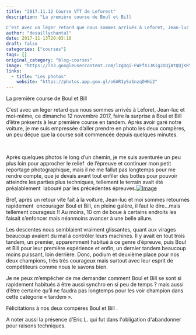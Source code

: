 ```yaml
---
title: "2017.11.12 Course VTT de Leforest"
description: "La première course de Boul et Bill

C’est avec un léger retard que nous sommes arrivés à Leforet, Jean-luc et moi-même, ce dimanche 12 novembre 2017, faire la surprise à Boul et Bill  d’être présents à leur première course en tandem. Après avoir garé notre voiture, je me suis empressée d’aller prendre en photo les deux compères, un peu déçue que la course soit commencée depuis quelques minutes."
author: "desaillychantal"
date: 2017-11-13T20:03:18
draft: false
categories: ["courses"]
tags: []
original_category: "blog-courses"
image: "https://lh3.googleusercontent.com/lzgDqi-FWFfXJJKIg2DQjAtQQjKRYSa99UO5xla8rjK5SEGo9xMqqNlEt1fhcs02Njwxo6LxETVNsamLLgDj9lRIA5U9vz0YcJ4HN9wRr0eRhEX_Y_-CAmOBi5-owuZQO8wTQlcOr5_1qU6etsbUUkGgqej6-_rebPw_rCk2F5W1XNZxMnbdXUXiVNcYoUlKGChJ8n2lbL_XOVLoi_qutXHpOBIJFK9_PeCZhPRpmfxySoHKCZaD_77ZxVTZurbXfuvf9j2mfhLEbRX6oNOVGGIfG3RBG6L8LuI-ITO6-fTcJ9Sr9upiEIIGLjlFvCFtIfg7Z5P5w7f2l8aPcb3_8LkMTHpCHLc7kuWRAh2j0UXSUcp_ZzEEAymiuwc8jNH_v7s8-BzXhe8kDbSObRf_Vm4yfP7AXYgh2IcwqFdTQxQxT0OqvJj0m0NRRVSQVWI-LGZOUWZp6Ik0dIUWR3AZK_24a37oO6XohtQv0wTUv8v4CdjqlHG85t7YfxflGFxm0CKzfVM3MgEwORRGyTzGZEJtmwhBwvwjKG3QwlLJP9aRBHLM1bKQNDpjHGaIuGCLofXzLjfdwNhfKhhsINMDEEYfYCODhFYF2hJh1of8SiI=w692-h922-no"
links:
  - title: "Les photos"
    website: "https://photos.app.goo.gl/o6AR1ySa1nzqDHNi2"
---
```


La première course de Boul et Bill

C’est avec un léger retard que nous sommes arrivés à Leforet, Jean-luc et moi-même, ce dimanche 12 novembre 2017, faire la surprise à Boul et Bill&nbsp; d’être présents à leur première course en tandem. Après avoir garé notre voiture, je me suis empressée d’aller prendre en photo les deux compères, un peu déçue que la course soit commencée depuis quelques minutes.

<!--more-->

&nbsp;

Après quelques photos le long d’un chemin, je me suis aventurée un peu plus loin pour approcher le relief &nbsp;de l’épreuve et continuer mon petit reportage photographique, mais il ne me fallut pas longtemps pour me rendre compte, que je devais avant tout enfiler des bottes pour pouvoir atteindre les parties plus techniques, tellement le terrain avait été préalablement&nbsp; labouré par les précédentes épreuves.[![Image](https://lh3.googleusercontent.com/9xxldvLWPEeawuTHESGz0x4RJaC85GzBPD8lB_If6P3Yh6Cp8wxc8t3Q7OQ-xG3R6dr9YxLbYdm1cg8SLUiGUcb6aAsWmktmCdzJT7JKJvCHpy4imIVCkMnu2cklIw9w4vf5fJNCC54mWQRh51sWGqKZeU3XngyDr1khkzNzh6DwXmAIFzRA7Hbn1Ysj7G3vlYIVxrG0b0Hs0aoijdbw2w_2_AH_0ynsI6oIWESS6t2XEuR-1oihG6xxOas78W9WvGqryBWQuACIzLrFCS6bYAaEGVd3EQQnfEPkoxxU_R4MCDgXDA9sgNmnX3t4HbYCEJsWiYEkpqjPVoEJuFeea4PY8p_U1KkgELdCASYzHVZ9qJgtA0ANL_uL5-L2oAHQP51OocGMnTnsw8ciJY9jhy-KQ5Nv-xjnCQgWDJZ95HkaB-ARoq1OTUs9_Nrwl-0JMU3dctBib18dPwCuNqwjzEfOtd6-blRBLz7HD7ySyqt4E9d27yQ2aId0aqvhZi-IG7tnEnhlBHKlAodBbuej0XzTHnrwFc8agfIzZDXfdknWCxh-WxnMlUog5K3CfhU8Uz90OJneb_NY7-bXqsfVenBORTb33qrtc6ihqmggo0tjyl5dL27Wv8YGHIgnhim_GvnON_czEWU834xH4rhswWyyfONT8Pbm9Q=w640-h480-no)](https://lh3.googleusercontent.com/9xxldvLWPEeawuTHESGz0x4RJaC85GzBPD8lB_If6P3Yh6Cp8wxc8t3Q7OQ-xG3R6dr9YxLbYdm1cg8SLUiGUcb6aAsWmktmCdzJT7JKJvCHpy4imIVCkMnu2cklIw9w4vf5fJNCC54mWQRh51sWGqKZeU3XngyDr1khkzNzh6DwXmAIFzRA7Hbn1Ysj7G3vlYIVxrG0b0Hs0aoijdbw2w_2_AH_0ynsI6oIWESS6t2XEuR-1oihG6xxOas78W9WvGqryBWQuACIzLrFCS6bYAaEGVd3EQQnfEPkoxxU_R4MCDgXDA9sgNmnX3t4HbYCEJsWiYEkpqjPVoEJuFeea4PY8p_U1KkgELdCASYzHVZ9qJgtA0ANL_uL5-L2oAHQP51OocGMnTnsw8ciJY9jhy-KQ5Nv-xjnCQgWDJZ95HkaB-ARoq1OTUs9_Nrwl-0JMU3dctBib18dPwCuNqwjzEfOtd6-blRBLz7HD7ySyqt4E9d27yQ2aId0aqvhZi-IG7tnEnhlBHKlAodBbuej0XzTHnrwFc8agfIzZDXfdknWCxh-WxnMlUog5K3CfhU8Uz90OJneb_NY7-bXqsfVenBORTb33qrtc6ihqmggo0tjyl5dL27Wv8YGHIgnhim_GvnON_czEWU834xH4rhswWyyfONT8Pbm9Q=w640-h480-no)

Bref, après un retour vite fait à la voiture, Jean-luc et moi sommes retournés rapidement&nbsp; encourager Boul et Bill, en pleine galère, il faut le dire…mais tellement courageux&nbsp;!! Au moins, 10 cm de boue à certains endroits les faisait s’enfoncer mais néanmoins avancer à une belle allure.

Les descentes nous semblaient vraiment glissantes, quant aux virages beaucoup avaient du mal à contrôler leurs machines. Il y avait en tout trois tandem, un premier, apparemment habitué à ce genre d’épreuve, puis Boul et Bill pour leur première expérience et enfin, un dernier tandem beaucoup moins puissant, loin derrière. Donc, podium et deuxième place pour nos deux champions, très très courageux mais surtout avec leur esprit de compétiteurs comme nous le savons bien.

Je ne peux m’empêcher de me demander&nbsp;comment Boul et Bill se sont si rapidement habitués à être aussi synchro en si peu de temps&nbsp;? mais aussi d’être certaine qu’il ne faudra pas longtemps pour les voir champion dans cette catégorie «&nbsp;tandem&nbsp;».

Félicitations à nos deux compères Boul et Bill&nbsp;.

A noter aussi la présence d'Eric L. qui fut dans l'obligation d'abandonner pour raisons techniques.